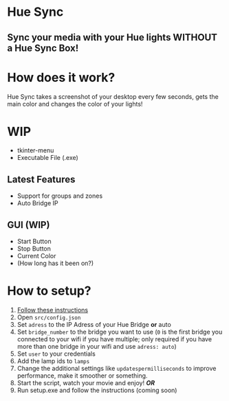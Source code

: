 # Hue Sync
## Sync your media with your Hue lights WITHOUT a Hue Sync Box!

# How does it work?
Hue Sync takes a screenshot of your desktop every few seconds, gets the main color and changes the color of your lights!

# WIP
- tkinter-menu
- Executable File (.exe)

## Latest Features
- Support for groups and zones
- Auto Bridge IP

## GUI (WIP)
- Start Button
- Stop Button
- Current Color
- (How long has it been on?)

# How to setup?
1. [Follow these instructions](https://developers.meethue.com/develop/get-started-2/)
2. Open ```src/config.json```
3. Set ```adress``` to the IP Adress of your Hue Bridge __or__ auto
4. Set ```bridge_number``` to the bridge you want to use (```0``` is the first bridge you connected to your wifi if you have multiple; only required if you have more than one bridge in your wifi and use ```adress: auto```)
5. Set ```user``` to your credentials
6. Add the lamp ids to ```lamps```
7. Change the additional settings like ```updatespermilliseconds``` to improve performance, make it smoother or something.
8. Start the script, watch your movie and enjoy!
*__OR__*
1. Run setup.exe and follow the instructions (coming soon)
